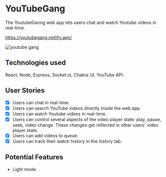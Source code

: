 # YouTubeGang

The YoutubeGanng web app lets users chat and watch Youtube videos in real-time.

https://youtubegang.netlify.app/

![youtube gang](https://user-images.githubusercontent.com/25966281/114862144-da9a6800-9df6-11eb-9c18-ae5ef0d50da9.PNG)


## Technologies used

React, Node, Express, Socket.io, Chakra UI, YouTube API.

## User Stories

- [x] Users can chat in real-time.
- [x] Users can search YouTube videos directly inside the web app.
- [x] Users can watch Youtube videos in real-time.
- [x] Users can control several aspects of the video player state: play, pause, seek, video change. These changes get reflected in other users' video player state.
- [x] Users can add videos to queue.
- [x] Users can track their watch history in the history tab.

## Potential Features

- Light mode.

